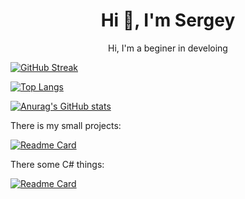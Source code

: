 <h1 align="center">Hi 👋, I'm Sergey</h1>
<p align="center">Hi, I'm a beginer in develoing</p>

[![GitHub Streak](https://github-readme-streak-stats.herokuapp.com/?user=GitRaut)](https://git.io/streak-stats)

[![Top Langs](https://github-readme-stats.vercel.app/api/top-langs/?username=GitRaut&layout=compact)](https://github.com/anuraghazra/github-readme-stats)

[![Anurag's GitHub stats](https://github-readme-stats.vercel.app/api?username=GitRaut)](https://github.com/anuraghazra/github-readme-stats)

<p align="left">There is my small projects:</p>

[![Readme Card](https://github-readme-stats.vercel.app/api/pin/?username=GitRaut&repo=shtuki)](https://github.com/GitRaut/shtuki)

<p align="left">There some C# things:</p>

[![Readme Card](https://github-readme-stats.vercel.app/api/pin/?username=GitRaut&repo=HomeWork)](https://github.com/GitRaut/HomeWork)